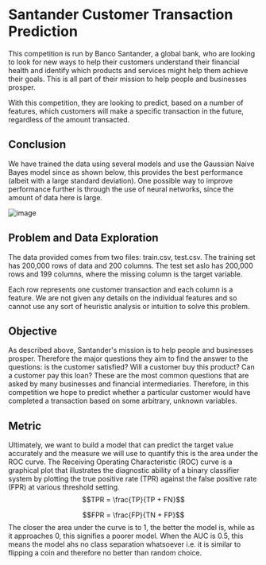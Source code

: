 # Santander Customer Transaction Prediction
This competition is run by Banco Santander, a global bank, who are looking to look for new ways to help their customers understand their financial health and identify which products and services might help them achieve their goals. This is all part of their mission to help people and businesses prosper.

With this competition, they are looking to predict, based on a number of features, which customers will make a specific transaction in the future, regardless of the amount transacted.

## Conclusion
We have trained the data using several models and use the Gaussian Naive Bayes model since as shown below, this provides the best performance (albeit with a large standard deviation). One possible way to improve performance further is through the use of neural networks, since the amount of data here is large.

![image](https://user-images.githubusercontent.com/45533954/92143920-da240280-ee0d-11ea-91cc-20a0277e143c.png)

## Problem and Data Exploration
The data provided comes from two files: train.csv, test.csv. The training set has 200,000 rows of data and 200 columns. The test set aslo has 200,000 rows and 199 columns, where the missing column is the target variable.

Each row represents one customer transaction and each column is a feature. We are not given any details on the individual features and so cannot use any sort of heuristic analysis or intuition to solve this problem.

## Objective
As described above, Santander's mission is to help people and businesses prosper. Therefore the major questions they aim to find the answer to the questions: is the customer satisfied? Will a customer buy this product? Can a customer pay this loan? These are the most common questions that are asked by many businesses and financial intermediaries. Therefore, in this competition we hope to predict whether a particular customer would have completed a transaction based on some arbitrary, unknown variables.

## Metric
Ultimately, we want to build a model that can predict the target value accurately and the measure we will use to quantify this is the area under the ROC curve. The Receiving Operating Characteristic (ROC) curve is a graphical plot that illustrates the diagnostic ability of a binary classifier system by plotting the true positive rate (TPR) against the false positive rate (FPR) at various threshold setting. $$TPR = \frac{TP}{TP + FN}$$

$$FPR = \frac{FP}{TN + FP}$$
The closer the area under the curve is to 1, the better the model is, while as it approaches 0, this signifies a poorer model. When the AUC is 0.5, this means the model ahs no class separation whatsoever i.e. it is similar to flipping a coin and therefore no better than random choice.
